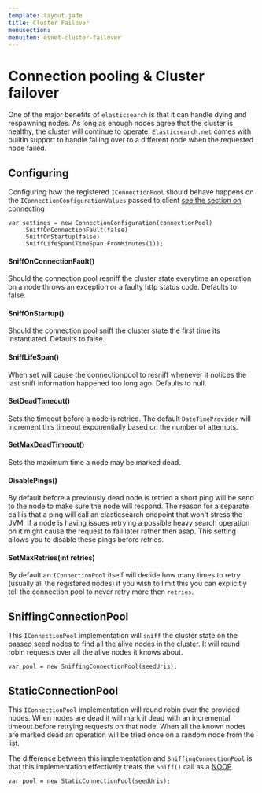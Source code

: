 ```yaml
---
template: layout.jade
title: Cluster Failover
menusection: 
menuitem: esnet-cluster-failover
---
```


# Connection pooling & Cluster failover

One of the major benefits of `elasticsearch` is that it can handle dying and respawning  nodes. 
As long as enough nodes agree that the cluster is healthy, the cluster will continue to operate.
`Elasticsearch.net` comes with builtin support to handle falling over to a different node when the requested node failed.

## Configuring 

Configuring how the registered `IConnectionPool` should behave happens on the `IConnectionConfigurationValues` passed to client 
[see the section on connecting ](/elasticsearch-net/connecting.html)

    var settings = new ConnectionConfiguration(connectionPool)
        .SniffOnConnectionFault(false)
        .SniffOnStartup(false)
        .SniffLifeSpan(TimeSpan.FromMinutes(1));

#### SniffOnConnectionFault()
Should the connection pool resniff the cluster state everytime an operation on a node throws an exception or a faulty http status code.
Defaults to false.

#### SniffOnStartup()
Should the connection pool sniff the cluster state the first time its instantiated. Defaults to false.

#### SniffLifeSpan()
When set will cause the connectionpool to resniff whenever it notices the last sniff information happened too long ago. Defaults to null.

#### SetDeadTimeout()
Sets the timeout before a node is retried. The default `DateTimeProvider` will increment this timeout exponentially based on the number of attempts.

#### SetMaxDeadTimeout()
Sets the maximum time a node may be marked dead.

#### DisablePings()
By default before a previously dead node is retried a short ping will be send to the node to make sure the node will respond. 
The reason for a separate call is that a ping will call an elasticsearch endpoint that won't stress the JVM. If a node is having issues retrying a possible heavy search operation on it might cause the request to fail later rather then asap. This setting allows you to disable these pings before retries.

#### SetMaxRetries(int retries)
By default an `IConnectionPool` itself will decide how many times to retry (usually all the registered nodes) if you wish to 
limit this you can explicitly tell the connection pool to never retry more then `retries`.

## SniffingConnectionPool

This `IConnectionPool` implementation will `sniff` the cluster state on the passed seed nodes to find all the alive nodes in the cluster. It will round robin requests over all the alive nodes it knows about. 

    var pool = new SniffingConnectionPool(seedUris);

## StaticConnectionPool

This `IConnectionPool` implementation will round robin over the provided nodes. When nodes are dead it will mark it dead with an incremental timeout before 
retrying requests on that node. When all the known nodes are marked dead an operation will be tried once on a random node from the list. 

The difference between this implementation and `SniffingConnectionPool` is that this implementation effectively treats the `Sniff()` call as a 
[NOOP](http://en.wikipedia.org/wiki/Noop)

    var pool = new StaticConnectionPool(seedUris);

